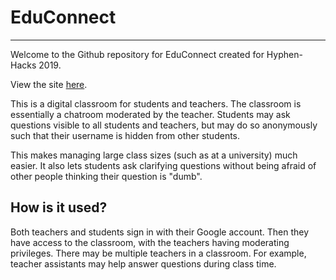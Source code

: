 # EduConnect
<hr></hr>
Welcome to the Github repository for EduConnect created for Hyphen-Hacks 2019.

View the site [here](http://educonnect.ddns.net/).

This is a digital classroom for students and teachers. The classroom is essentially a chatroom moderated by the teacher. Students may ask questions visible to all students and teachers, but may do so anonymously such that their username is hidden from other students. 

This makes managing large class sizes (such as at a university) much easier. It also lets students ask clarifying questions without being afraid of other people thinking their question is "dumb".

<h2> How is it used? </h2>

Both teachers and students sign in with their Google account. Then they have access to the classroom, with the teachers having moderating privileges. There may be multiple teachers in a classroom. For example, teacher assistants may help answer questions during class time.
